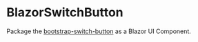 # BlazorSwitchButton

Package the [bootstrap-switch-button](https://gitbrent.github.io/bootstrap-switch-button/) as a Blazor UI Component.
